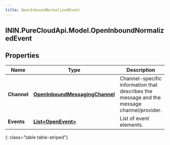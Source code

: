 ```yaml
---
title: OpenInboundNormalizedEvent
---
```

## ININ.PureCloudApi.Model.OpenInboundNormalizedEvent

## Properties

|Name | Type | Description | Notes|
|------------ | ------------- | ------------- | -------------|
| **Channel** | [**OpenInboundMessagingChannel**](OpenInboundMessagingChannel.html) | Channel-specific information that describes the message and the message channel/provider. | |
| **Events** | [**List&lt;OpenEvent&gt;**](OpenEvent.html) | List of event elements. | |
{: class="table table-striped"}


